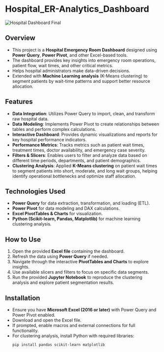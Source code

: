 # Hospital_ER-Analytics_Dashboard

![Hospital Dashboard Final ](https://github.com/user-attachments/assets/b786b0e3-f21a-41c9-ab42-3b7e4cdfb026)

## Overview
- This project is a **Hospital Emergency Room Dashboard** designed using **Power Query**, **Power Pivot**, and other Excel-based tools.
- The dashboard provides key insights into emergency room operations, patient flow, wait times, and other critical metrics.
- Helps hospital administrators make data-driven decisions.
- Extended with **Machine Learning analysis** (K-Means clustering) to segment patients by wait-time patterns and support better resource allocation.

## Features
- **Data Integration**: Utilizes Power Query to import, clean, and transform raw hospital data.
- **Data Modeling**: Implements Power Pivot to create relationships between tables and perform complex calculations.
- **Interactive Dashboard**: Provides dynamic visualizations and reports for key hospital performance indicators.
- **Performance Metrics**: Tracks metrics such as patient wait times, treatment times, doctor availability, and emergency case severity.
- **Filters & Slicers**: Enables users to filter and analyze data based on different time periods, departments, and patient demographics.
-  **Clustering Analysis**: Applied **K-Means clustering** on patient wait times to segment patients into short, moderate, and long wait groups, helping identify operational bottlenecks and optimize staff allocation.

## Technologies Used
- **Power Query** for data extraction, transformation, and loading (ETL).
- **Power Pivot** for data modeling and DAX calculations.
- **Excel PivotTables & Charts** for visualization.
- **Python (Scikit-learn, Pandas, Matplotlib)** for machine learning clustering analysis.

## How to Use
1. Open the provided **Excel file** containing the dashboard.
2. Refresh the data using **Power Query** if needed.
3. Navigate through the interactive **PivotTables and Charts** to explore insights.
4. Use available slicers and filters to focus on specific data segments.
5. Run the provided **Jupyter Notebook** to reproduce the clustering analysis and explore patient segmentation results.

## Installation
- Ensure you have **Microsoft Excel (2016 or later)** with Power Query and Power Pivot enabled.
- Download and open the Excel file.
- If prompted, enable macros and external connections for full functionality.
- For clustering analysis, install Python with required libraries:
  ```bash
  pip install pandas scikit-learn matplotlib



